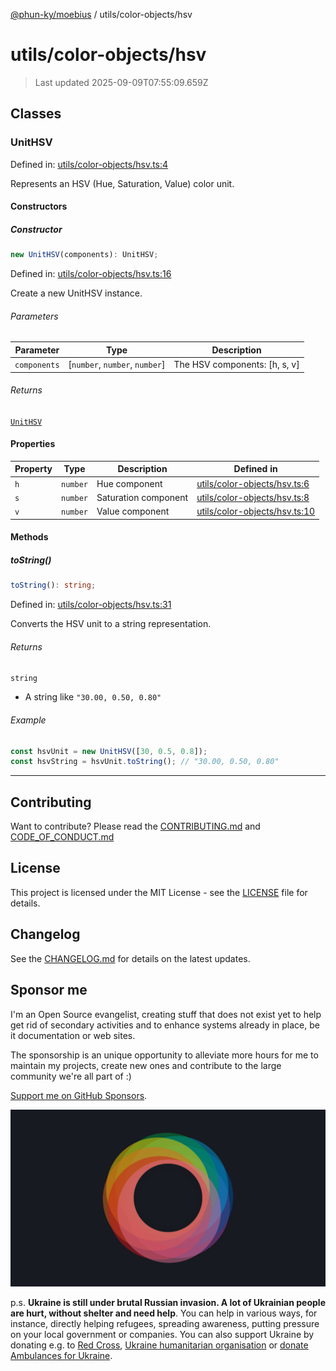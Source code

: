 [@phun-ky/moebius](../../README.md) / utils/color-objects/hsv

# utils/color-objects/hsv

> Last updated 2025-09-09T07:55:09.659Z

##

## Classes

### UnitHSV

Defined in: [utils/color-objects/hsv.ts:4](https://github.com/phun-ky/moebius/blob/main/src/utils/color-objects/hsv.ts#L4)

Represents an HSV (Hue, Saturation, Value) color unit.

#### Constructors

##### Constructor

```ts
new UnitHSV(components): UnitHSV;
```

Defined in: [utils/color-objects/hsv.ts:16](https://github.com/phun-ky/moebius/blob/main/src/utils/color-objects/hsv.ts#L16)

Create a new UnitHSV instance.

###### Parameters

| Parameter    | Type                            | Description                    |
| ------------ | ------------------------------- | ------------------------------ |
| `components` | \[`number`, `number`, `number`] | The HSV components: \[h, s, v] |

###### Returns

[`UnitHSV`](#unithsv)

#### Properties

| Property           | Type     | Description          | Defined in                                                                                                       |
| ------------------ | -------- | -------------------- | ---------------------------------------------------------------------------------------------------------------- |
| <a id="h"></a> `h` | `number` | Hue component        | [utils/color-objects/hsv.ts:6](https://github.com/phun-ky/moebius/blob/main/src/utils/color-objects/hsv.ts#L6)   |
| <a id="s"></a> `s` | `number` | Saturation component | [utils/color-objects/hsv.ts:8](https://github.com/phun-ky/moebius/blob/main/src/utils/color-objects/hsv.ts#L8)   |
| <a id="v"></a> `v` | `number` | Value component      | [utils/color-objects/hsv.ts:10](https://github.com/phun-ky/moebius/blob/main/src/utils/color-objects/hsv.ts#L10) |

#### Methods

##### toString()

```ts
toString(): string;
```

Defined in: [utils/color-objects/hsv.ts:31](https://github.com/phun-ky/moebius/blob/main/src/utils/color-objects/hsv.ts#L31)

Converts the HSV unit to a string representation.

###### Returns

`string`

- A string like `"30.00, 0.50, 0.80"`

###### Example

```ts
const hsvUnit = new UnitHSV([30, 0.5, 0.8]);
const hsvString = hsvUnit.toString(); // "30.00, 0.50, 0.80"
```

---

## Contributing

Want to contribute? Please read the [CONTRIBUTING.md](https://github.com/phun-ky/moebius/blob/main/CONTRIBUTING.md) and [CODE_OF_CONDUCT.md](https://github.com/phun-ky/moebius/blob/main/CODE_OF_CONDUCT.md)

## License

This project is licensed under the MIT License - see the [LICENSE](https://github.com/phun-ky/moebius/blob/main/LICENSE) file for details.

## Changelog

See the [CHANGELOG.md](https://github.com/phun-ky/moebius/blob/main/CHANGELOG.md) for details on the latest updates.

## Sponsor me

I'm an Open Source evangelist, creating stuff that does not exist yet to help get rid of secondary activities and to enhance systems already in place, be it documentation or web sites.

The sponsorship is an unique opportunity to alleviate more hours for me to maintain my projects, create new ones and contribute to the large community we're all part of :)

[Support me on GitHub Sponsors](https://github.com/sponsors/phun-ky).

![logo](https://github.com/phun-ky/moebius/blob/main/public/images/logo/logo-ring.png?raw=true)

p.s. **Ukraine is still under brutal Russian invasion. A lot of Ukrainian people are hurt, without shelter and need help**. You can help in various ways, for instance, directly helping refugees, spreading awareness, putting pressure on your local government or companies. You can also support Ukraine by donating e.g. to [Red Cross](https://www.icrc.org/en/donate/ukraine), [Ukraine humanitarian organisation](https://savelife.in.ua/en/donate-en/#donate-army-card-weekly) or [donate Ambulances for Ukraine](https://www.gofundme.com/f/help-to-save-the-lives-of-civilians-in-a-war-zone).
